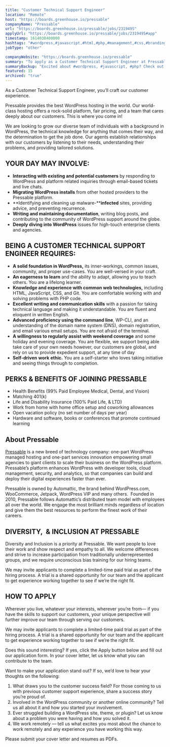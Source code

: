 ```yaml
---
title: "Customer Technical Support Engineer"
location: "Remote"
host: "https://boards.greenhouse.io/pressable"
companyName: "Pressable"
url: "https://boards.greenhouse.io/pressable/jobs/2319495"
applyUrl: "https://boards.greenhouse.io/pressable/jobs/2319495#app"
timestamp: 1614038400000
hashtags: "#wordpress,#javascript,#html,#php,#management,#css,#branding,#git,#office,#analysis"
jobType: "other"

companyWebsite: "https://boards.greenhouse.io/pressable"
summary: "To apply as a Customer Technical Support Engineer at Pressable, you preferably need to have knowledge and experience with common web technologies."
summaryBackup: "Excited about #wordpress, #javascript, #php? Check out this job post!"
featured: 15
archived: "true"
---
```


As a Customer Technical Support Engineer, you’ll craft our customer experience.

Pressable provides the best WordPress hosting in the world. Our world-class hosting offers a rock-solid platform, fair pricing, and a team that cares deeply about our customers. This is where you come in!

We are looking to grow our diverse team of individuals with a background in WordPress, the technical knowledge for anything that comes their way, and the determination to get the job done. Our agents establish relationships with our customers by listening to their needs, understanding their problems, and providing tailored solutions.

## YOUR DAY MAY INVOLVE:

*   **Interacting with existing and potential customers** by responding to WordPress and platform related inquiries through email-based tickets and live chats.
*   **Migrating WordPress installs** from other hosted providers to the Pressable platform.
*   **Identifying and cleaning up malware-****infected** sites, providing advice, and preventing recurrence.
*   **Writing and maintaining documentation**, writing blog posts, and contributing to the community of WordPress support around the globe.
*   **Deeply diving into WordPress** issues for high-touch enterprise clients and agencies.

## BEING A CUSTOMER TECHNICAL SUPPORT ENGINEER REQUIRES:

*   **A solid foundation in WordPress,** its inner-workings, common issues, community, and proper use-cases. You are well-versed in your craft.
*   **An eagerness to learn** and the ability to adapt, allowing you to teach others. You are a lifelong learner.
*   **Knowledge and experience with common web technologies,** including HTML, JavaScript, CSS, and Git. You are comfortable working with and solving problems with PHP code.
*   **Excellent writing and communication skills** with a passion for taking technical language and making it understandable. You are fluent and eloquent in written English.
*   **Advanced proficiency using the command line**, WP-CLI, and an understanding of the domain name system (DNS), domain registration, and email various email setups. You are not afraid of the terminal.
*   **A willingness to regularly assist with weekend coverage** and some holiday and evening coverage. You are flexible, we support being able take care of your own needs however, our customers are global, and rely on us to provide expedient support, at any time of day
*   **Self-driven** **work** **ethic.** You are a self-starter who loves taking initiative and seeing things through to completion.

## PERKS & BENEFITS OF JOINING PRESSABLE

*   Health Benefits (99% Paid Employee Medical, Dental, and Vision)
*   Matching 401(k) 
*   Life and Disability Insurance (100% Paid Life, & LTD)
*   Work from home with home office setup and coworking allowances
*   Open vacation policy (no set number of days per year) 
*   Hardware and software, books or conferences that promote continued learning

## About Pressable

[Pressable](https://pressable.com/) is a new breed of technology company: one-part WordPress managed hosting and one-part services innovation empowering small agencies to giant clients to scale their business on the WordPress platform. Pressable’s platform enhances WordPress with developer tools, cloud management, security, and analytics, so that companies can build and deploy their digital experiences faster than ever.

Pressable is owned by Automattic, the brand behind WordPress.com, WooCommerce, Jetpack, WordPress VIP and many others.  Founded in 2010, Pressable follows Automattic’s distributed team model with employees all over the world. We engage the most brilliant minds regardless of location and give them the best resources to perform the finest work of their careers. 

## DIVERSITY,  & INCLUSION AT PRESSABLE

Diversity and Inclusion is a priority at Pressable. We want people to love their work and show respect and empathy to all. We welcome differences and strive to increase participation from traditionally underrepresented groups, and we require unconscious bias training for our hiring teams.

We may invite applicants to complete a limited-time paid trial as part of the hiring process. A trial is a shared opportunity for our team and the applicant to get experience working together to see if we’re the right fit.

## HOW TO APPLY

Wherever you live, whatever your interests, wherever you’re from— if you have the skills to support our customers, your unique perspective will further improve our team through serving our customers.

We may invite applicants to complete a limited-time paid trial as part of the hiring process. A trial is a shared opportunity for our team and the applicant to get experience working together to see if we’re the right fit.

Does this sound interesting? If yes, click the Apply button below and fill out our application form. In your cover letter, let us know what you can contribute to the team.

Want to make your application stand out? If so, we’d love to hear your thoughts on the following:

1.  What draws you to the customer success field? For those coming to us with previous customer support experience, share a success story you’re proud of.
2.  Involved in the WordPress community or another online community? Tell us all about it and how you started your involvement.
3.  Ever struggled building a WordPress site, theme, or plugin? Let us know about a problem you were having and how you solved it.
4.  We work remotely — tell us what excites you most about the chance to work remotely and any experience you have working this way.

Please submit your cover letter and resumes as PDFs.
